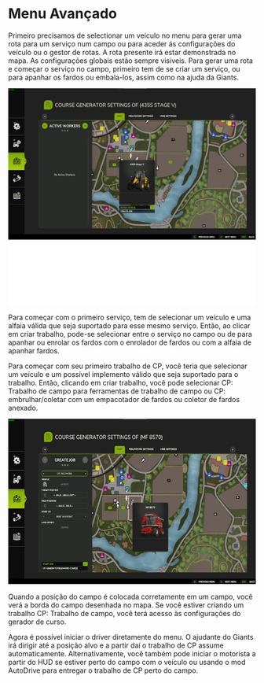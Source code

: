 # Menu Avançado


Primeiro precisamos de selectionar um veículo no menu para gerar uma rota para um serviço num campo ou para aceder ás configurações do veículo ou o gestor de rotas.
A rota presente irá estar demonstrada no mapa.
As configurações globais estão sempre visiveis.
Para gerar uma rota e começar o serviço no campo, primeiro tem de se criar um serviço, ou para apanhar os fardos ou embala-los, assim como na ajuda da Giants.


![Image](/translation_data/startjobmenuhelp_0_0_1024_895.png)


Para começar com o primeiro serviço, tem de selecionar um veículo e uma alfaia válida que seja suportado para esse mesmo serviço.
Então, ao clicar em criar trabalho, pode-se selecionar entre o serviço no campo ou de para apanhar ou enrolar os fardos
com o enrolador de fardos ou com a alfaia de apanhar fardos.



Para começar com seu primeiro trabalho de CP, você teria que selecionar um veículo e um possível implemento válido que seja suportado para o trabalho.
Então, clicando em criar trabalho, você pode selecionar CP: Trabalho de campo para ferramentas de trabalho de campo ou CP: embrulhar/coletar
com um empacotador de fardos ou coletor de fardos anexado.


![Image](/translation_data/readyjobmenuhelp_0_0_765_510.png)


Quando a posição do campo é colocada corretamente em um campo, você verá a borda do campo desenhada no mapa.
Se você estiver criando um trabalho CP: Trabalho de campo, você terá acesso às configurações do gerador de curso.



Agora é possível iniciar o driver diretamente do menu. O ajudante do Giants irá dirigir até a posição alvo e a partir daí o trabalho de CP assume automaticamente.
Alternativamente, você também pode iniciar o motorista a partir do HUD se estiver perto do campo com o veículo ou usando o mod AutoDrive para entregar o trabalho de CP perto do campo.


